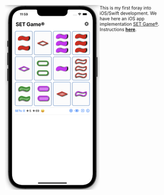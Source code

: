 <img src="https://raw.githubusercontent.com/dmichaels/public/master/dev/xcode/SetGame/etc/img/SetGame.png" alt="drawing" width="300" align="left" /> This is my first foray into iOS/Swift development. We have here an iOS app implementation [SET Game®](https://www.setgame.com/set/puzzle). Instructions **[here](https://www.setgame.com/sites/default/files/instructions/SET%20INSTRUCTIONS%20-%20ENGLISH.pdf)**.

